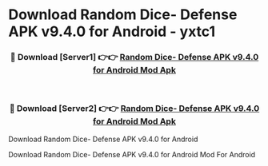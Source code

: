 # Download Random Dice- Defense APK v9.4.0 for Android - yxtc1


<div align="center">
<h3>🔴 Download [Server1] 👉👉 <a href="https://apk-comot.site?title=Random_Dice-_Defense_APK_v9.4.0_for_Android">Random Dice- Defense APK v9.4.0 for Android Mod Apk</a></h3><br>
<h3>🔴 Download [Server2] 👉👉 <a href="https://apk-comot.site?title=Random_Dice-_Defense_APK_v9.4.0_for_Android">Random Dice- Defense APK v9.4.0 for Android Mod Apk</a></h3>
</div>



Download Random Dice- Defense APK v9.4.0 for Android 

Download Random Dice- Defense APK v9.4.0 for Android Mod For Android